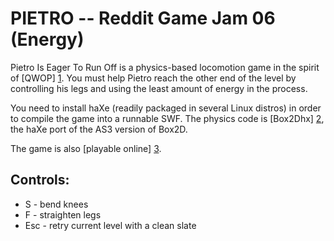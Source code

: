 PIETRO -- Reddit Game Jam 06 (Energy)
=====================================

Pietro Is Eager To Run Off is a physics-based locomotion game in the
spirit of [QWOP] [1].  You must help Pietro reach the other end of the
level by controlling his legs and using the least amount of energy in
the process.

You need to install haXe (readily packaged in several Linux distros)
in order to compile the game into a runnable SWF.  The physics code is
[Box2Dhx] [2], the haXe port of the AS3 version of Box2D.

The game is also [playable online] [3].

Controls:
---------

 * S - bend knees
 * F - straighten legs
 * Esc - retry current level with a clean slate

[1]: http://www.foddy.net/Athletics.html
[2]: http://code.google.com/p/box2dhx/
[3]: http://cobbpg.github.com/pietro/
